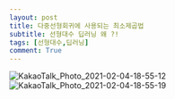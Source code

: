 ```yaml
---
layout: post
title: 다중선형회귀에 사용되는 최소제곱법
subtitle: 선형대수 딥러닝 왜 ?! 
tags: [선형대수,딥러닝]
comment: True
---
```

![KakaoTalk_Photo_2021-02-04-18-55-12](https://user-images.githubusercontent.com/67775336/106875948-8f8b1700-671a-11eb-9f95-e6b63285c98d.jpeg)
![KakaoTalk_Photo_2021-02-04-18-55-19](https://user-images.githubusercontent.com/67775336/106876009-9f0a6000-671a-11eb-91ea-229eb327fde3.jpeg)

